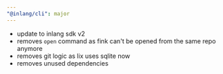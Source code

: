 ```yaml
---
"@inlang/cli": major
---
```


- update to inlang sdk v2
- removes `open` command as fink can't be opened from the same repo anymore
- removes git logic as lix uses sqlite now
- removes unused dependencies

